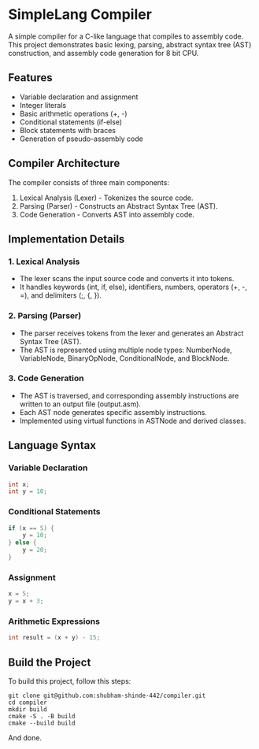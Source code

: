# SimpleLang Compiler

A simple compiler for a C-like language that compiles to assembly code. This project demonstrates basic lexing, parsing, abstract syntax tree (AST) construction, and assembly code generation for 8 bit CPU.

## Features

- Variable declaration and assignment
- Integer literals
- Basic arithmetic operations (+, -)
- Conditional statements (if-else)
- Block statements with braces
- Generation of pseudo-assembly code

## Compiler Architecture

The compiler consists of three main components:

1. Lexical Analysis (Lexer) - Tokenizes the source code.
2. Parsing (Parser) - Constructs an Abstract Syntax Tree (AST).
3. Code Generation - Converts AST into assembly code.

## Implementation Details

### 1. Lexical Analysis

- The lexer scans the input source code and converts it into tokens.
- It handles keywords (int, if, else), identifiers, numbers, operators (+, -, =), and delimiters (;, {, }).

### 2. Parsing (Parser)

- The parser receives tokens from the lexer and generates an Abstract Syntax Tree (AST).
- The AST is represented using multiple node types: NumberNode, VariableNode, BinaryOpNode, ConditionalNode, and BlockNode.

### 3. Code Generation

- The AST is traversed, and corresponding assembly instructions are written to an output file (output.asm).
- Each AST node generates specific assembly instructions.
- Implemented using virtual functions in ASTNode and derived classes.

## Language Syntax

### Variable Declaration
```c
int x;
int y = 10;
```

### Conditional Statements
```c
if (x == 5) {
    y = 10;
} else {
    y = 20;
}
```

### Assignment
```c
x = 5;
y = x + 3;
```

### Arithmetic Expressions
```c
int result = (x + y) - 15;
```




## Build the Project

To build this project, follow this steps:

```
git clone git@github.com:shubham-shinde-442/compiler.git
cd compiler
mkdir build
cmake -S . -B build
cmake --build build
```
And done.


